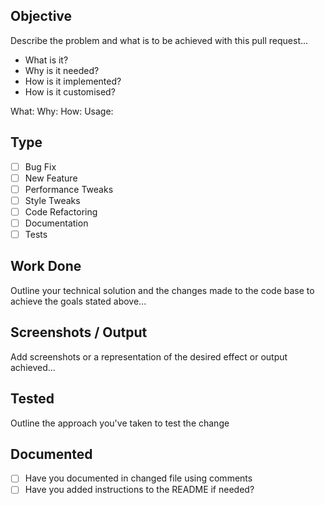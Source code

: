 ## Objective

Describe the problem and what is to be achieved with this pull request...
- What is it?
- Why is it needed?
- How is it implemented?
- How is it customised?

What:
Why:
How: 
Usage:

## Type

- [ ] Bug Fix
- [ ] New Feature
- [ ] Performance Tweaks
- [ ] Style Tweaks
- [ ] Code Refactoring
- [ ] Documentation
- [ ] Tests

## Work Done

Outline your technical solution and the changes made to the code base to achieve the goals stated above...

## Screenshots / Output

Add screenshots or a representation of the desired effect or output achieved...

## Tested

Outline the approach you've taken to test the change


## Documented

- [ ] Have you documented in changed file using comments
- [ ] Have you added instructions to the README if needed?
